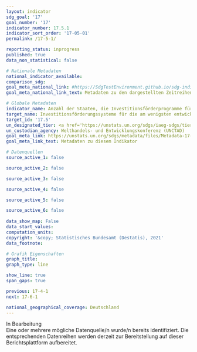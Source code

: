 ```yaml
---
layout: indicator    
sdg_goal: '17'    
goal_number: '17'    
indicator_number: 17.5.1    
indicator_sort_order: '17-05-01'    
permalink: /17-5-1/    

reporting_status: inprogress    
published: true    
data_non_statistical: false    

# Nationale Metadaten    
national_indicator_available:     
comparison_sdg:     
goal_meta_national_link: #https://SdgTestEnvironment.github.io/sdg-indicators/public/MetaDe/17.5.1.pdf    
goal_meta_national_link_text: Metadaten zu den dargestellten Zeitreihen    

# Globale Metadaten    
indicator_name: Anzahl der Staaten, die Investitionsförderprogramme für die Entwicklungsländer, einschließlich der am wenigsten entwickelten Länder, beschließen und umsetzen    
target_name: Investitionsförderungssysteme für die am wenigsten entwickelten Länder beschließen und umsetzen    
target_id: '17.5'    
un_designated_tier: <a href='https://unstats.un.org/sdgs/iaeg-sdgs/tier-classification/' title='Klicken Sie hier um weitere Informationen zur UN-Tier-Klassifikation zu erhalten.'  target='_blank'>Tier II</a>    
un_custodian_agency: Welthandels- und Entwicklungskonferenz (UNCTAD)    
goal_meta_link: https://unstats.un.org/sdgs/metadata/files/Metadata-17-05-01.pdf    
goal_meta_link_text: Metadaten zu diesem Indikator        

# Datenquellen
source_active_1: false

source_active_2: false

source_active_3: false

source_active_4: false

source_active_5: false

source_active_6: false
    
data_show_map: False    
data_start_values:     
computation_units:     
copyright: '&copy; Statistisches Bundesamt (Destatis), 2021'    
data_footnote:     

# Grafik Eigenschaften    
graph_title:     
graph_type: line    

show_line: true
span_gaps: true    

previous: 17-4-1    
next: 17-6-1    

national_geographical_coverage: Deutschland    
---
```


<span class="status inprogress"> In Bearbeitung </span><br>
Eine oder mehrere mögliche Datenquelle/n wurde/n bereits identifiziert. Die entsprechenden Datenreihen werden derzeit zur Bereitstellung auf dieser Berichtsplattform aufbereitet.
